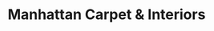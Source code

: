 ---
title: "Manhattan Carpet & Interiors"
url: /manhattan/manhattan-carpet-and-interiors/
shop: carpet
---